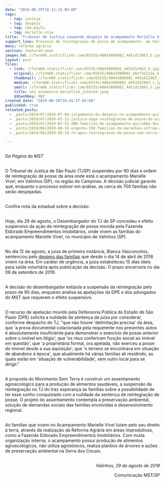 ```yaml
---
date: "2019-08-29T16:11:15-03:00"
tags:
  - tag: justiça
  - tag: despejo
  - tag: são-paulo
  - tag: marielle-vive
title: "Tribunal de Justiça suspende despejo do acampamento Marielle Vive!"
support_line: Processo de reintegração de posse de acampamento  em Valinhos (SP) deve passar por nova análise
menu: reforma agrária
section: featured-news
images_hd: //farm66.staticflickr.com/65535/48643880982_4451d12963_b.jpg
layout: post
files:
  - link: //farm66.staticflickr.com/65535/48643880982_4451d12963_b.jpg
    original: //farm66.staticflickr.com/65535/48643880982_e6ef3e132e_o.jpg
    thumbnail: //farm66.staticflickr.com/65535/48643880982_4451d12963_t.jpg
    medium: //farm66.staticflickr.com/65535/48643880982_4451d12963_z.jpg
    small: //farm66.staticflickr.com/65535/48643880982_4451d12963_n.jpg
    title: ato ecumenico marielle4_julho19.jpeg
    $$hashKey: 0BZ
created_date: "2019-08-29T16:41:37-03:00"
published: true
releated_posts:
  - _posts/2019/07/2019-07-04-julgamento-do-despejo-no-acampamento-quilombo-campo-grande.md
  - _posts/2019/07/2019-07-12-justica-nega-reintegracao-de-posse-do-acampamento-quilombo-campo-grande.md
  - _posts/2019/07/2019-07-31-300-familias-do-acampamento-quilombo-dos-palmares-sofrem-despejo-em-londrina-pr.md
  - _posts/2019/08/2019-08-16-urgente-150-familias-do-maranhao-sofrem-ameaca-de-despejo.md
  - _posts/2019/08/2019-08-19-rn-apos-reintegracao-de-posse-sem-terra-fecham-rodovia-e-pressionam-poder-publico.md

---
```

<p><br />
<em>Da P&aacute;gina do MST</em></p>

<p><br />
O Tribunal de Justi&ccedil;a de S&atilde;o Paulo (TJSP) suspendeu por 90 dias a ordem de reintegra&ccedil;&atilde;o de posse da &aacute;rea onde est&aacute; o acampamento Marielle Vive!,&nbsp;em Valinhos (SP), na regi&atilde;o de Campinas. A decis&atilde;o judicial garante que, enquanto o processo estiver em an&aacute;lise, as cerca de 700 fam&iacute;lias n&atilde;o ser&atilde;o despejadas.&nbsp;</p>

<p><br />
Confira nota da estadual sobre a decis&atilde;o:</p>

<p><br />
Hoje, dia 29 de agosto, o Desembargador do TJ de SP concedeu o efeito suspensivo da a&ccedil;&atilde;o de reintegra&ccedil;&atilde;o de posse movida pela Fazenda Eldorado Empreendimentos Imobili&aacute;rios, onde vivem as fam&iacute;lias do acampamento Marielle Vive!, no munic&iacute;pio de Valinhos (SP).</p>

<p><br />
No dia 12 de agosto, a ju&iacute;za de primeira inst&acirc;ncia, Bianca Vasconcelos, sentenciou pelo <a href="https://www.mst.org.br/2019/08/13/juiza-determina-despejo-do-acampamento-marielle-vive-em-valinhos.html">despejo das fam&iacute;lias</a> que desde o dia 14 de abril de 2018 vivem na &aacute;rea. Em car&aacute;ter de urg&ecirc;ncia, a ju&iacute;za estabeleceu 15 dias &uacute;teis para sa&iacute;da volunt&aacute;ria ap&oacute;s publica&ccedil;&atilde;o da decis&atilde;o. O prazo encerraria no dia 09 de setembro de 2019.</p>

<p><br />
A decis&atilde;o do desembargador estipula a suspens&atilde;o da reintegra&ccedil;&atilde;o pelo prazo de 90 dias, enquanto analisa as apela&ccedil;&otilde;es da DPE e dos advogados do MST que requerem o efeito suspensivo.</p>

<p><br />
O recurso de apela&ccedil;&atilde;o movido pela Defensoria P&uacute;blica do Estado de S&atilde;o Paulo (DPE) solicita a nulidade da senten&ccedil;a da ju&iacute;za por considerar, conforme despacho do TJ, &quot;que n&atilde;o houve &#39;delimita&ccedil;&atilde;o precisa&#39; da &aacute;rea, que &#39;a prova documental colacionada pela requerente nos presentes autos &eacute; absolutamente insuficiente para demonstrar o exerc&iacute;cio de posse anterior sobre o im&oacute;vel em lit&iacute;gio&#39;, que &#39;os r&eacute;us conferiram fun&ccedil;&atilde;o social ao im&oacute;vel em quest&atilde;o&#39;, que &#39;a propriet&aacute;ria formal, ora apelada, n&atilde;o exerceu a posse do im&oacute;vel desde a sua aquisi&ccedil;&atilde;o&#39;, que &#39;o terreno se encontrava em situa&ccedil;&atilde;o de abandono &agrave; &eacute;poca&#39;, que atualmente h&aacute; v&aacute;rias fam&iacute;lias ali residindo, as quais est&atilde;o em &#39;situa&ccedil;&atilde;o de vulnerabilidade&#39;, sem outro local para se dirigir.&quot;</p>

<p><br />
A proposta do Movimento Sem Terra &eacute; construir um assentamento agroecol&oacute;gico para a produ&ccedil;&atilde;o de alimentos saud&aacute;veis, a suspens&atilde;o da reintegra&ccedil;&atilde;o no TJ do traz esperan&ccedil;a &agrave;s fam&iacute;lias sobre a possibilidade de ter esse sonho conquistado com a nulidade da senten&ccedil;a de reintegra&ccedil;&atilde;o de posse. O projeto do assentamento contempla a preserva&ccedil;&atilde;o ambiental, solu&ccedil;&atilde;o de demandas sociais das fam&iacute;lias envolvidas e desenvolvimento regional.</p>

<p><br />
As fam&iacute;lias que vivem no Acampamento Marielle Vive! lutam pelo seu direito &agrave; terra, atrav&eacute;s da realiza&ccedil;&atilde;o da Reforma Agr&aacute;ria em &aacute;reas improdutivas, como a Fazenda Eldorado Empreendimentos Imobili&aacute;rios. Com muita organiza&ccedil;&atilde;o interna, o acampamento possui produ&ccedil;&atilde;o de alimentos agroecol&oacute;gicos, n&atilde;o utiliza agrot&oacute;xicos, realiza plantios de &aacute;rvores e a&ccedil;&otilde;es de preserva&ccedil;&atilde;o ambiental na Serra dos Cocais.<br />
&nbsp;</p>

<p style="text-align: right;"><em>Valinhos, 29 de agosto de 2019</em></p>

<div style="text-align: right;">Comunica&ccedil;&atilde;o MST/SP</div>

<p>&nbsp;</p>
